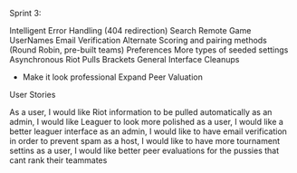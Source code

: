 Sprint 3:

Intelligent Error Handling (404 redirection)
Search
Remote Game UserNames
Email Verification
Alternate Scoring and pairing methods (Round Robin, pre-built teams)
Preferences
More types of seeded settings
Asynchronous Riot Pulls
Brackets
General Interface Cleanups
 - Make it look professional
Expand Peer Valuation

User Stories

As a user, I would like Riot information to be pulled automatically
as an admin, I would like Leaguer to look more polished
as a user, I would like a better leaguer interface
as an admin, I would like to have email verification in order to prevent spam
as a host, I would like to have more tournament settins
as a user, I would like better peer evaluations for the pussies that cant rank their teammates
